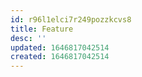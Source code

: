 ```yaml
---
id: r96l1elci7r249pozzkcvs8
title: Feature
desc: ''
updated: 1646817042514
created: 1646817042514
---
```


